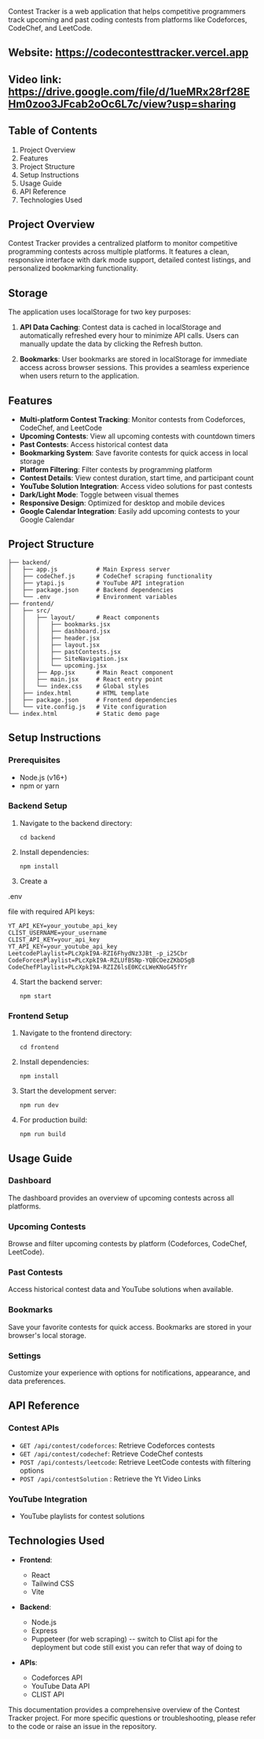 
Contest Tracker is a web application that helps competitive programmers track upcoming and past coding contests from platforms like Codeforces, CodeChef, and LeetCode.

## Website: https://codecontesttracker.vercel.app
## Video link: https://drive.google.com/file/d/1ueMRx28rf28EHm0zoo3JFcab2oOc6L7c/view?usp=sharing

## Table of Contents

1. Project Overview
2. Features
3. Project Structure
4. Setup Instructions
5. Usage Guide
6. API Reference
7. Technologies Used

## Project Overview

Contest Tracker provides a centralized platform to monitor competitive programming contests across multiple platforms. It features a clean, responsive interface with dark mode support, detailed contest listings, and personalized bookmarking functionality.

## Storage
The application uses localStorage for two key purposes:

1. **API Data Caching**: Contest data is cached in localStorage and automatically refreshed every hour to minimize API calls. Users can manually update the data by clicking the Refresh button.

2. **Bookmarks**: User bookmarks are stored in localStorage for immediate access across browser sessions. This provides a seamless experience when users return to the application.

## Features

- **Multi-platform Contest Tracking**: Monitor contests from Codeforces, CodeChef, and LeetCode
- **Upcoming Contests**: View all upcoming contests with countdown timers
- **Past Contests**: Access historical contest data
- **Bookmarking System**: Save favorite contests for quick access in local storage
- **Platform Filtering**: Filter contests by programming platform
- **Contest Details**: View contest duration, start time, and participant count
- **YouTube Solution Integration**: Access video solutions for past contests
- **Dark/Light Mode**: Toggle between visual themes
- **Responsive Design**: Optimized for desktop and mobile devices
- **Google Calendar Integration**: Easily add upcoming contests to your Google Calendar

## Project Structure

```
├── backend/
│   ├── app.js           # Main Express server
│   ├── codeChef.js      # CodeChef scraping functionality
│   ├── ytapi.js         # YouTube API integration
│   ├── package.json     # Backend dependencies
│   └── .env             # Environment variables
├── frontend/
│   ├── src/
│   │   ├── layout/      # React components
│   │   │   ├── bookmarks.jsx
│   │   │   ├── dashboard.jsx
│   │   │   ├── header.jsx
│   │   │   ├── layout.jsx
│   │   │   ├── pastContests.jsx
│   │   │   ├── SiteNavigation.jsx
│   │   │   └── upcoming.jsx
│   │   ├── App.jsx      # Main React component
│   │   ├── main.jsx     # React entry point
│   │   └── index.css    # Global styles
│   ├── index.html       # HTML template
│   ├── package.json     # Frontend dependencies
│   └── vite.config.js   # Vite configuration
└── index.html           # Static demo page
```

## Setup Instructions

### Prerequisites
- Node.js (v16+)
- npm or yarn

### Backend Setup
1. Navigate to the backend directory:
   ```
   cd backend
   ```
2. Install dependencies:
   ```
   npm install
   ```
3. Create a 

.env

 file with required API keys:
   ```
   YT_API_KEY=your_youtube_api_key
   CLIST_USERNAME=your_username
   CLIST_API_KEY=your_api_key
   YT_API_KEY=your_youtube_api_key
   LeetcodePlaylist=PLcXpkI9A-RZI6FhydNz3JBt_-p_i25Cbr
   CodeForcesPlaylist=PLcXpkI9A-RZLUfBSNp-YQBCOezZKbDSgB
   CodeChefPlaylist=PLcXpkI9A-RZIZ6lsE0KCcLWeKNoG45fYr
   ```
4. Start the backend server:
   ```
   npm start
   ```

### Frontend Setup
1. Navigate to the frontend directory:
   ```
   cd frontend
   ```
2. Install dependencies:
   ```
   npm install
   ```
3. Start the development server:
   ```
   npm run dev
   ```
4. For production build:
   ```
   npm run build
   ```

## Usage Guide

### Dashboard
The dashboard provides an overview of upcoming contests across all platforms.

### Upcoming Contests
Browse and filter upcoming contests by platform (Codeforces, CodeChef, LeetCode).

### Past Contests
Access historical contest data and YouTube solutions when available.

### Bookmarks
Save your favorite contests for quick access. Bookmarks are stored in your browser's local storage.

### Settings
Customize your experience with options for notifications, appearance, and data preferences.

## API Reference

### Contest APIs
- `GET /api/contest/codeforces`: Retrieve Codeforces contests
- `GET /api/contest/codechef`: Retrieve CodeChef contests
- `POST /api/contests/leetcode`: Retrieve LeetCode contests with filtering options
- `POST /api/contestSolution` : Retrieve the Yt Video Links

### YouTube Integration
- YouTube playlists for contest solutions 

## Technologies Used

- **Frontend**:
  - React
  - Tailwind CSS
  - Vite

- **Backend**:
  - Node.js
  - Express
  - Puppeteer (for web scraping) -- switch to Clist api for the deployment but code still exist you can refer that way of doing to

- **APIs**:
  - Codeforces API
  - YouTube Data API
  - CLIST API 

This documentation provides a comprehensive overview of the Contest Tracker project. For more specific questions or troubleshooting, please refer to the code or raise an issue in the repository.